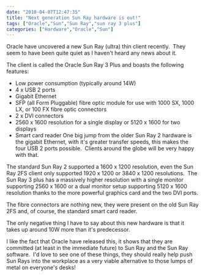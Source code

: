 ```yaml
---
date: "2010-04-07T12:47:35"
title: "Next generation Sun Ray hardware is out!"
tags: ["Oracle","Sun","Sun Ray","sun ray 3 plus"]
categories: ["Hardware","Oracle","Sun"]
---
```


Oracle have uncovered a new Sun Ray (ultra) thin client recently.  They seem to have been quite quiet as I haven't heard any news about it.

The client is called the Oracle Sun Ray 3 Plus and boasts the following features:

* Low power consumption (typically around 14W)
* 4 x USB 2 ports
* Gigabit Ethernet
* SFP (all Form Pluggable) fibre optic module for use with 1000 SX, 1000 LX, or 100 FX fibre optic connectors
* 2 x DVI connectors
* 2560 x 1600 resolution for a single display or 5120 x 1600 for two displays
* Smart card reader
One big jump from the older Sun Ray 2 hardware is the gigabit Ethernet, with it's greater transfer speeds, this makes the four USB 2 ports possible.  Clients around the globe will be very happy with that.

The standard Sun Ray 2 supported a 1600 x 1200 resolution, even the Sun Ray 2FS client only supported 1920 x 1200 or 3840 x 1200 resolutions.  The Sun Ray 3 plus has a massively higher resolution with a single monitor supporting 2560 x 1600 or a dual monitor setup supporting 5120 x 1600 resolution thanks to the more powerful graphics card and the two DVI ports.

The fibre connectors are nothing new, they were present on the old Sun Ray 2FS and, of course, the standard smart card reader.

The only negative thing I have to say about this new hardware is that it takes up around 10W more than it's predecessor.

I like the fact that Oracle have released this, it shows that they are committed (at least in the immediate future) to Sun Ray and the Sun Ray software.  I'd love to see one of these things, they should really help push Sun Rays into the workplace as a very viable alternative to those lumps of metal on everyone's desks!
